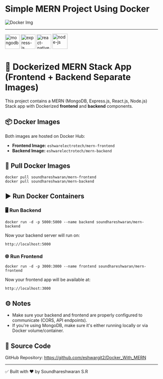 <h1>Simple MERN Project Using Docker</h1>

<img src="https://img.icons8.com/?size=100&id=cdYUlRaag9G9&format=png&color=000000" alt="Docker Img">

<hr/>

<div class={{display:'flex',flexDirection: 'row',marginTop:'50px',justifyContent:'center'}}>

<img width="48" height="48" src="https://img.icons8.com/color/48/mongodb.png" alt="mongodb"/>

<img width="48" height="48" src="https://img.icons8.com/officel/80/express-js.png" alt="express-js"/>

<img width="48" height="48" src="https://img.icons8.com/color/48/react-native.png" alt="react-native"/>

<img width="50" height="50" src="https://img.icons8.com/fluency/50/node-js.png" alt="node-js"/>
</div>

<h1>🚀 Dockerized MERN Stack App (Frontend + Backend Separate Images)</h1>

<p>This project contains a MERN (MongoDB, Express.js, React.js, Node.js) Stack app with Dockerized <strong>frontend</strong> and <strong>backend</strong> components.</p>

<h2>📦 Docker Images</h2>

<p>Both images are hosted on Docker Hub:</p>

<ul>
  <li><strong>Frontend Image:</strong> <code>eshwarelectrotech/mern-frontend</code></li>
  <li><strong>Backend Image:</strong> <code>eshwarelectrotech/mern-backend</code></li>
</ul>

<h2>🔽 Pull Docker Images</h2>

<pre>
<code>docker pull soundhareshwaran/mern-frontend
docker pull soundhareshwaran/mern-backend</code>
</pre>

<h2>▶️ Run Docker Containers</h2>

<h3>🖥️ Run Backend</h3>

<pre>
<code>docker run -d -p 5000:5000 --name backend soundhareshwaran/mern-backend</code>
</pre>

<p>Now your backend server will run on:</p>
<pre><code>http://localhost:5000</code></pre>

<h3>🌐 Run Frontend</h3>

<pre>
<code>docker run -d -p 3000:3000 --name frontend soundhareshwaran/mern-frontend</code>
</pre>

<p>Now your frontend app will be available at:</p>
<pre><code>http://localhost:3000</code></pre>

<h2>⚙️ Notes</h2>
<ul>
  <li>Make sure your backend and frontend are properly configured to communicate (CORS, API endpoints).</li>
  <li>If you're using MongoDB, make sure it's either running locally or via Docker volume/container.</li>
</ul>

<h2>📁 Source Code</h2>

<p>GitHub Repository: 
<a href="https://github.com/eshwargit2/Docker_With_MERN" target="_blank">
https://github.com/eshwargit2/Docker_With_MERN
</a>
</p>

<hr>

<p>✅ Built with ❤️ by Soundhareshwaran S.R</p>
